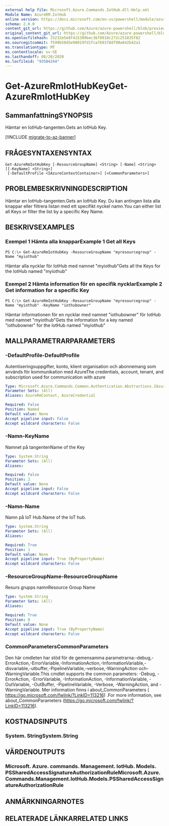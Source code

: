 ```yaml
---
external help file: Microsoft.Azure.Commands.IotHub.dll-Help.xml
Module Name: AzureRM.IotHub
online version: https://docs.microsoft.com/en-us/powershell/module/azurerm.iothub/get-azurermiothubkey
schema: 2.0.0
content_git_url: https://github.com/Azure/azure-powershell/blob/preview/src/ResourceManager/IotHub/Commands.IotHub/help/Get-AzureRmIotHubKey.md
original_content_git_url: https://github.com/Azure/azure-powershell/blob/preview/src/ResourceManager/IotHub/Commands.IotHub/help/Get-AzureRmIotHubKey.md
ms.openlocfilehash: 33232e5e8f415309bec36f8918c272c251835f82
ms.sourcegitcommit: f599b50d5e980197d1fca769378df90a842b42a1
ms.translationtype: MT
ms.contentlocale: sv-SE
ms.lasthandoff: 08/20/2020
ms.locfileid: "93584244"
---
```

# <span data-ttu-id="2e1b9-101">Get-AzureRmIotHubKey</span><span class="sxs-lookup"><span data-stu-id="2e1b9-101">Get-AzureRmIotHubKey</span></span>

## <span data-ttu-id="2e1b9-102">Sammanfattning</span><span class="sxs-lookup"><span data-stu-id="2e1b9-102">SYNOPSIS</span></span>
<span data-ttu-id="2e1b9-103">Hämtar en IotHub-tangenten.</span><span class="sxs-lookup"><span data-stu-id="2e1b9-103">Gets an IotHub Key.</span></span>

[!INCLUDE [migrate-to-az-banner](../../includes/migrate-to-az-banner.md)]

## <span data-ttu-id="2e1b9-104">FRÅGESYNTAXEN</span><span class="sxs-lookup"><span data-stu-id="2e1b9-104">SYNTAX</span></span>

```
Get-AzureRmIotHubKey [-ResourceGroupName] <String> [-Name] <String> [[-KeyName] <String>]
 [-DefaultProfile <IAzureContextContainer>] [<CommonParameters>]
```

## <span data-ttu-id="2e1b9-105">PROBLEMBESKRIVNING</span><span class="sxs-lookup"><span data-stu-id="2e1b9-105">DESCRIPTION</span></span>
<span data-ttu-id="2e1b9-106">Hämtar en IotHub-tangenten.</span><span class="sxs-lookup"><span data-stu-id="2e1b9-106">Gets an IotHub Key.</span></span>
<span data-ttu-id="2e1b9-107">Du kan antingen lista alla knappar eller filtrera listan med ett specifikt nyckel namn.</span><span class="sxs-lookup"><span data-stu-id="2e1b9-107">You can either list all Keys or filter the list by a specific Key Name.</span></span>

## <span data-ttu-id="2e1b9-108">BESKRIVS</span><span class="sxs-lookup"><span data-stu-id="2e1b9-108">EXAMPLES</span></span>

### <span data-ttu-id="2e1b9-109">Exempel 1 Hämta alla knappar</span><span class="sxs-lookup"><span data-stu-id="2e1b9-109">Example 1 Get all Keys</span></span>
```
PS C:\> Get-AzureRmIotHubKey -ResourceGroupName "myresourcegroup" -Name "myiothub"
```

<span data-ttu-id="2e1b9-110">Hämtar alla nycklar för IotHub med namnet "myiothub"</span><span class="sxs-lookup"><span data-stu-id="2e1b9-110">Gets all the Keys for the IotHub named "myiothub"</span></span>

### <span data-ttu-id="2e1b9-111">Exempel 2 Hämta information för en specifik nycklar</span><span class="sxs-lookup"><span data-stu-id="2e1b9-111">Example 2 Get information for a specific Key</span></span>
```
PS C:\> Get-AzureRmIotHubKey -ResourceGroupName "myresourcegroup" -Name "myiothub" -KeyName "iothubowner"
```

<span data-ttu-id="2e1b9-112">Hämtar informationen för en nycklar med namnet "iothubowner" för IotHub med namnet "myiothub"</span><span class="sxs-lookup"><span data-stu-id="2e1b9-112">Gets the information for a key named "iothubowner" for the IotHub named "myiothub"</span></span>

## <span data-ttu-id="2e1b9-113">MALLPARAMETRAR</span><span class="sxs-lookup"><span data-stu-id="2e1b9-113">PARAMETERS</span></span>

### <span data-ttu-id="2e1b9-114">-DefaultProfile</span><span class="sxs-lookup"><span data-stu-id="2e1b9-114">-DefaultProfile</span></span>
<span data-ttu-id="2e1b9-115">Autentiseringsuppgifter, konto, klient organisation och abonnemang som används för kommunikation med Azure</span><span class="sxs-lookup"><span data-stu-id="2e1b9-115">The credentials, account, tenant, and subscription used for communication with azure</span></span>

```yaml
Type: Microsoft.Azure.Commands.Common.Authentication.Abstractions.IAzureContextContainer
Parameter Sets: (All)
Aliases: AzureRmContext, AzureCredential

Required: False
Position: Named
Default value: None
Accept pipeline input: False
Accept wildcard characters: False
```

### <span data-ttu-id="2e1b9-116">-Namn</span><span class="sxs-lookup"><span data-stu-id="2e1b9-116">-KeyName</span></span>
<span data-ttu-id="2e1b9-117">Namnet på tangenten</span><span class="sxs-lookup"><span data-stu-id="2e1b9-117">Name of the Key</span></span>

```yaml
Type: System.String
Parameter Sets: (All)
Aliases:

Required: False
Position: 2
Default value: None
Accept pipeline input: False
Accept wildcard characters: False
```

### <span data-ttu-id="2e1b9-118">-Namn</span><span class="sxs-lookup"><span data-stu-id="2e1b9-118">-Name</span></span>
<span data-ttu-id="2e1b9-119">Namn på IoT Hub.</span><span class="sxs-lookup"><span data-stu-id="2e1b9-119">Name of the IoT hub.</span></span> 

```yaml
Type: System.String
Parameter Sets: (All)
Aliases:

Required: True
Position: 1
Default value: None
Accept pipeline input: True (ByPropertyName)
Accept wildcard characters: False
```

### <span data-ttu-id="2e1b9-120">-ResourceGroupName</span><span class="sxs-lookup"><span data-stu-id="2e1b9-120">-ResourceGroupName</span></span>
<span data-ttu-id="2e1b9-121">Resurs grupps namn</span><span class="sxs-lookup"><span data-stu-id="2e1b9-121">Resource Group Name</span></span>

```yaml
Type: System.String
Parameter Sets: (All)
Aliases:

Required: True
Position: 0
Default value: None
Accept pipeline input: True (ByPropertyName)
Accept wildcard characters: False
```

### <span data-ttu-id="2e1b9-122">CommonParameters</span><span class="sxs-lookup"><span data-stu-id="2e1b9-122">CommonParameters</span></span>
<span data-ttu-id="2e1b9-123">Den här cmdleten har stöd för de gemensamma parametrarna:-debug,-ErrorAction,-ErrorVariable,-InformationAction,-InformationVariable,-disvariable,-utbuffer,-PipelineVariable,-verbose,-WarningAction och-WarningVariable.</span><span class="sxs-lookup"><span data-stu-id="2e1b9-123">This cmdlet supports the common parameters: -Debug, -ErrorAction, -ErrorVariable, -InformationAction, -InformationVariable, -OutVariable, -OutBuffer, -PipelineVariable, -Verbose, -WarningAction, and -WarningVariable.</span></span> <span data-ttu-id="2e1b9-124">Mer information finns i about_CommonParameters ( https://go.microsoft.com/fwlink/?LinkID=113216) .</span><span class="sxs-lookup"><span data-stu-id="2e1b9-124">For more information, see about_CommonParameters (https://go.microsoft.com/fwlink/?LinkID=113216).</span></span>

## <span data-ttu-id="2e1b9-125">KOSTNADS</span><span class="sxs-lookup"><span data-stu-id="2e1b9-125">INPUTS</span></span>

### <span data-ttu-id="2e1b9-126">System. String</span><span class="sxs-lookup"><span data-stu-id="2e1b9-126">System.String</span></span>

## <span data-ttu-id="2e1b9-127">VÄRDEN</span><span class="sxs-lookup"><span data-stu-id="2e1b9-127">OUTPUTS</span></span>

### <span data-ttu-id="2e1b9-128">Microsoft. Azure. commands. Management. IotHub. Models. PSSharedAccessSignatureAuthorizationRule</span><span class="sxs-lookup"><span data-stu-id="2e1b9-128">Microsoft.Azure.Commands.Management.IotHub.Models.PSSharedAccessSignatureAuthorizationRule</span></span>

## <span data-ttu-id="2e1b9-129">ANMÄRKNINGAR</span><span class="sxs-lookup"><span data-stu-id="2e1b9-129">NOTES</span></span>

## <span data-ttu-id="2e1b9-130">RELATERADE LÄNKAR</span><span class="sxs-lookup"><span data-stu-id="2e1b9-130">RELATED LINKS</span></span>
